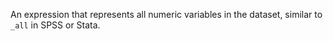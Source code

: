 An expression that represents all numeric variables in the dataset, similar to `_all` in SPSS or Stata.
